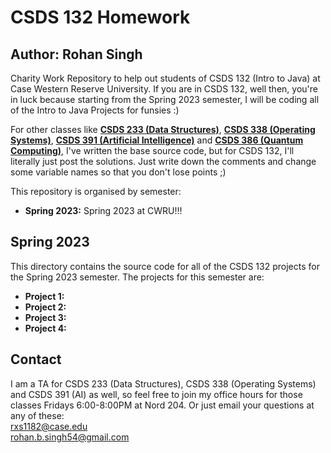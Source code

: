 # CSDS 132 Homework
## Author: Rohan Singh
Charity Work Repository to help out students of CSDS 132 (Intro to Java) at Case Western Reserve University. If you are in CSDS 132, well then, you're in luck because starting from the Spring 2023 semester, I will be coding all of the Intro to Java Projects for funsies :)  

For other classes like **<a href="https://github.com/Rohan-s18/Data-Structures">CSDS 233 (Data Structures)</a>**, **<a href="https://github.com/Rohan-s18/CSDS338_Lab">CSDS 338 (Operating Systems)</a>**, **<a href="https://github.com/Rohan-s18/Artificial_Intelligence">CSDS 391 (Artificial Intelligence)</a>** and **<a href="https://github.com/Rohan-s18/Quantum_Computing">CSDS 386 (Quantum Computing)</a>**, I've written the base source code, but for CSDS 132, I'll literally just post the solutions. Just write down the comments and change some variable names so that you don't lose points ;)  

This repository is organised by semester:  
  - **Spring 2023:** Spring 2023 at CWRU!!!
  
## Spring 2023
This directory contains the source code for all of the CSDS 132 projects for the Spring 2023 semester. The projects for this semester are:  
  - **Project 1:**  
  - **Project 2:**  
  - **Project 3:**  
  - **Project 4:**  

## Contact
I am a TA for CSDS 233 (Data Structures), CSDS 338 (Operating Systems) and CSDS 391 (AI) as well, so feel free to join my office hours for those classes Fridays 6:00-8:00PM at Nord 204. Or just email your questions at any of these:    
rxs1182@case.edu  
rohan.b.singh54@gmail.com  
